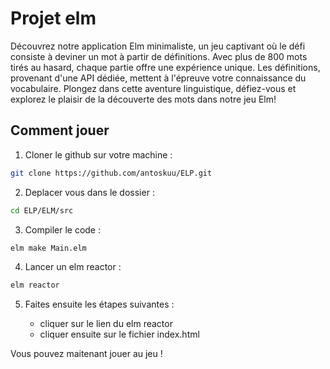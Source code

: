 # Projet elm

Découvrez notre application Elm minimaliste, un jeu captivant où le défi consiste à deviner un mot à partir de définitions. 
Avec plus de 800 mots tirés au hasard, chaque partie offre une expérience unique. Les définitions, provenant d'une API dédiée, mettent à l'épreuve votre connaissance du vocabulaire. 
Plongez dans cette aventure linguistique, défiez-vous et explorez le plaisir de la découverte des mots dans notre jeu Elm!

## Comment jouer

1) Cloner le github sur votre machine : 

``` bash
git clone https://github.com/antoskuu/ELP.git
```

2) Deplacer vous dans le dossier :

``` bash
cd ELP/ELM/src
```

3) Compiler le code :

``` bash
elm make Main.elm
```

4) Lancer un elm reactor :

``` bash
elm reactor
```

5) Faites ensuite les étapes suivantes :
   
   - cliquer sur le lien du elm reactor
   - cliquer ensuite sur le fichier index.html
  
Vous pouvez maitenant jouer au jeu ! 

